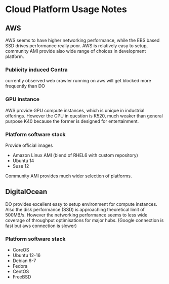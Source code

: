 # Cloud Platform Usage Notes

## AWS
AWS seems to have higher networking performance, while the EBS based SSD drives
performance really poor. AWS is relatively easy to setup, community AMI provide
also wide range of choices in development platform.

### Publicity induced Contra
currently observed web crawler running on aws will get blocked more frequently 
than DO

### GPU instance
AWS provide GPU compute instances, which is unique in industrial offerings. 
However the GPU in question is K520, much weaker than general purpose K40 
because the former is designed for entertainment. 

### Platform software stack
Provide official images
- Amazon Linux AMI (blend of RHEL6 with custom repository)
- Ubuntu 14
- Suse 12

Community AMI provides much wider selection of platforms.

## DigitalOcean
DO provides excellent easy to setup environment for compute instances. Also the
disk performance (SSD) is approaching theoretical limit of 500MB/s. However the 
networking performance seems to less wide coverage of throughput optimisations
for major hubs. (Google connection is fast but aws connection is slower)

### Platform software stack
- CoreOS
- Ubuntu 12-16
- Debian 6-7
- Fedora
- CentOS
- FreeBSD

